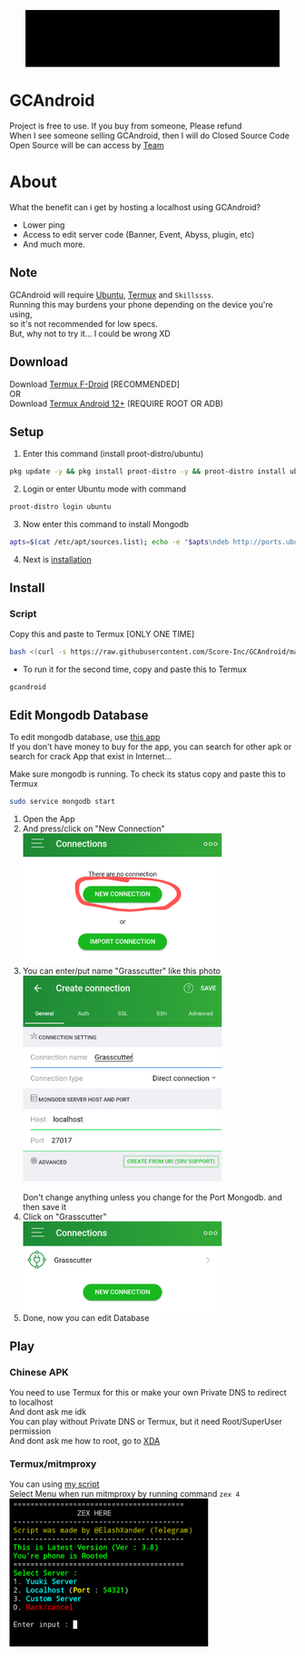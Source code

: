 <p align="center">
    <img src="gif/20221026_150902.gif" alt="gif animated" width="450" height="100">
</p>

# GCAndroid

Project is free to use. If you buy from someone, Please refund\
When I see someone selling GCAndroid, then I will do Closed Source Code\
Open Source will be can access by [Team](https://github.com/Score-Inc)

# About

What the benefit can i get by hosting a localhost using GCAndroid?
* Lower ping
* Access to edit server code (Banner, Event, Abyss, plugin, etc)
* And much more.

## Note

GCAndroid will require [Ubuntu](https://ubuntu.com), [Termux](https://termux.dev/en/) and `Skillssss`.\
Running this may burdens your phone depending on the device you're using,\
so it's not recommended for low specs.\
But, why not to try it... I could be wrong XD

## Download

Download [Termux F-Droid](https://f-droid.org/repo/com.termux_118.apk) [RECOMMENDED]\
OR\
Download [Termux Android 12+](https://github.com/HardcodedCat/termux-monet) (REQUIRE ROOT OR ADB)

## Setup

1. Enter this command (install proot-distro/ubuntu)
```bash
pkg update -y && pkg install proot-distro -y && proot-distro install ubuntu
```
2. Login or enter Ubuntu mode with command
```bash
proot-distro login ubuntu
```
3. Now enter this command to install Mongodb
```bash
apts=$(cat /etc/apt/sources.list); echo -e "$apts\ndeb http://ports.ubuntu.com/ubuntu-ports/ focal main restricted\ndeb http://ports.ubuntu.com/ubuntu-ports/ focal-updates main restricted\ndeb http://ports.ubuntu.com/ubuntu-ports/ focal universe" > /etc/apt/sources.list && apt update && apt install sudo
```
4. Next is [installation](https://github.com/Score-Inc/GCAndroid#install)


## Install

### Script

Copy this and paste to Termux [ONLY ONE TIME]
```bash
bash <(curl -s https://raw.githubusercontent.com/Score-Inc/GCAndroid/main/install.sh)
```
* To run it for the second time, copy and paste this to Termux
```bash
gcandroid
```

## Edit Mongodb Database

To edit mongodb database, use [this app](https://play.google.com/store/apps/details?id=com.mongolime.app)\
If you don't have money to buy for the app, you can search for other apk or search for crack App that exist in Internet...

Make sure mongodb is running. To check its status copy and paste this to Termux
```bash
sudo service mongodb start
```
1. Open the App
2. And press/click on "New Connection"\
<img src="img/databaseEdit1.png" width="350"/><br />
3. You can enter/put name "Grasscutter" like this photo\
<img src="img/databaseEdit2.png" width="350"/><br />\
Don't change anything unless you change for the Port Mongodb. and then save it
4. Click on "Grasscutter"\
<img src="img/databaseEdit3.png" width="350"/><br />
5. Done, now you can edit Database


## Play

### Chinese APK

You need to use Termux for this or make your own Private DNS to redirect to localhost\
And dont ask me idk\
You can play without Private DNS or Termux, but it need Root/SuperUser permission\
And dont ask me how to root, go to [XDA](https://www.xda-developers.com/)


### Termux/mitmproxy

You can using [my script](https://github.com/Score-Inc/AnimeGamePatch)\
Select Menu when run mitmproxy by running command `zex 4`\
<img src="img/termux.png" width="350"/><br />
